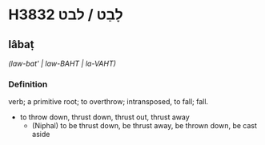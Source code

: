 # H3832 לָבַט / לבט

## lâbaṭ

_(law-bat' | law-BAHT | la-VAHT)_

### Definition

verb; a primitive root; to overthrow; intransposed, to fall; fall.

- to throw down, thrust down, thrust out, thrust away
    - (Niphal) to be thrust down, be thrust away, be thrown down, be cast aside
